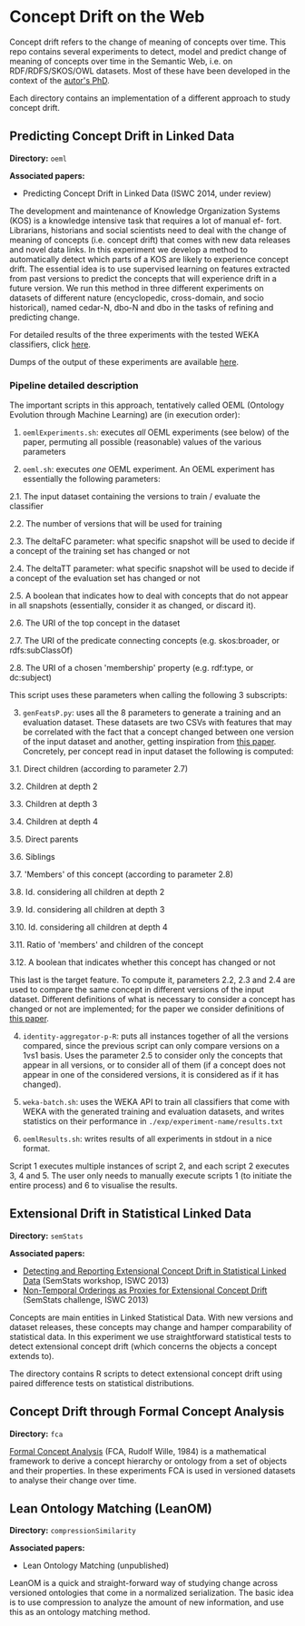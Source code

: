 Concept Drift on the Web
========================

Concept drift refers to the change of meaning of concepts over
time. This repo contains several experiments to detect, model and
predict change of meaning of concepts over time in the Semantic Web,
i.e. on RDF/RDFS/SKOS/OWL datasets. Most of these have been developed
in the context of the <a href='http://www.albertmeronyo.org/'
target='_blank'>autor's PhD</a>. 

Each directory contains an implementation of a different approach to
study concept drift.

## Predicting Concept Drift in Linked Data

**Directory:** `oeml`

**Associated papers:**

- Predicting Concept Drift in Linked Data (ISWC 2014, under review)

The development and maintenance of Knowledge Organization Systems
(KOS) is a knowledge intensive task that requires a lot of manual ef-
fort. Librarians, historians and social scientists need to deal with
the change of meaning of concepts (i.e. concept drift) that comes with
new data releases and novel data links. In this experiment we develop
a method to automatically detect which parts of a KOS are likely to
experience concept drift. The essential idea is to use supervised
learning on features extracted from past versions to predict the
concepts that will experience drift in a future version. We run this
method in three different experiments on datasets of different nature
(encyclopedic, cross-domain, and socio historical), named cedar-N,
dbo-N and dbo in the tasks of refining and predicting change.

For detailed results of the three experiments with the tested WEKA
classifiers, click <a
href='https://docs.google.com/spreadsheets/d/1eiqr1t5jiJQLEXFMN5-dheyurA2jpslP2WMWBIwH0O0/pubhtml'
target='_blank'>here</a>.

Dumps of the output of these experiments are available <a
href='https://github.com/albertmeronyo/ConceptDrift/tree/master/oeml/exp'
target='_blank'>here</a>.

### Pipeline detailed description

The important scripts in this approach, tentatively called OEML
(Ontology Evolution through Machine Learning) are (in execution
order):

1. `oemlExperiments.sh`: executes *all* OEML experiments (see below) of
the paper, permuting all possible (reasonable) values of the various
parameters

2. `oeml.sh`: executes *one* OEML experiment. An OEML experiment has
essentially the following parameters:

  2.1. The input dataset containing the versions to train / evaluate
 the classifier

  2.2. The number of versions that will be used for training

  2.3. The deltaFC parameter: what specific snapshot will be used to
decide if a concept of the training set has changed or not

  2.4. The deltaTT parameter: what specific snapshot will be used to
decide if a concept of the evaluation set has changed or not

  2.5. A boolean that indicates how to deal with concepts that do not
appear in all snapshots (essentially, consider it as changed, or
discard it).

  2.6. The URI of the top concept in the dataset 

  2.7. The URI of the predicate connecting concepts
(e.g. skos:broader, or rdfs:subClassOf)

  2.8. The URI of a chosen 'membership' property (e.g. rdf:type, or
dc:subject)

  This script uses these parameters when calling the following 3
subscripts:

3. `genFeatsP.py`: uses all the 8 parameters to generate a training
and an evaluation dataset. These datasets are two CSVs with features
that may be correlated with the fact that a concept changed between
one version of the input dataset and another, getting inspiration from
<a
href='http://www.ploscompbiol.org/article/info%3Adoi%2F10.1371%2Fjournal.pcbi.1002630'
target='_blank'>this paper</a>. Concretely, per concept read in input
dataset the following is computed:

  3.1. Direct children (according to parameter 2.7)

  3.2. Children at depth 2

  3.3. Children at depth 3

  3.4. Children at depth 4

  3.5. Direct parents

  3.6. Siblings

  3.7. 'Members' of this concept (according to parameter 2.8)

  3.8. Id. considering all children at depth 2

  3.9. Id. considering all children at depth 3

  3.10. Id. considering all children at depth 4

  3.11. Ratio of 'members' and children of the concept

  3.12. A boolean that indicates whether this concept has changed or not

  This last is the target feature. To compute it, parameters 2.2, 2.3
and 2.4 are used to compare the same concept in different versions of
the input dataset. Different definitions of what is necessary to
consider a concept has changed or not are implemented; for the paper
we consider definitions of <a
href='http://link.springer.com/chapter/10.1007%2F978-3-642-16438-5_17#page-1'
target='_blank'>this paper</a>.

4. `identity-aggregator-p-R`: puts all instances together of all the
versions compared, since the previous script can only compare versions
on a 1vs1 basis. Uses the parameter 2.5 to consider only the concepts
that appear in all versions, or to consider all of them (if a concept
does not appear in one of the considered versions, it is considered as
if it has changed).

5. `weka-batch.sh`: uses the WEKA API to train all classifiers that
come with WEKA with the generated training and evaluation datasets,
and writes statistics on their performance in
`./exp/experiment-name/results.txt`

6. `oemlResults.sh`: writes results of all experiments in stdout in a
nice format.

Script 1 executes multiple instances of script 2, and each script 2
executes 3, 4 and 5. The user only needs to manually execute scripts 1
(to initiate the entire process) and 6 to visualise the results.

## Extensional Drift in Statistical Linked Data

**Directory:** `semStats` 

**Associated papers:**

- <a
href='http://www.albertmeronyo.org/wp-content/uploads/2013/08/semstats2013_submission_7-1.pdf'
target='_blank'>Detecting and Reporting Extensional Concept Drift in
Statistical Linked Data</a> (SemStats workshop, ISWC 2013)
- <a
href='http://www.albertmeronyo.org/wp-content/uploads/2013/09/semstats2013_submission_15.pdf
' target='_blank'>Non-Temporal Orderings as Proxies for Extensional
Concept Drift</a> (SemStats challenge, ISWC 2013)

Concepts are main entities in Linked Statistical Data. With new
versions and dataset releases, these concepts may change and hamper
comparability of statistical data. In this experiment we use
straightforward statistical tests to detect extensional concept drift
(which concerns the objects a concept extends to).

The directory contains R scripts to detect extensional concept drift
using paired difference tests on statistical distributions.

## Concept Drift through Formal Concept Analysis

**Directory:** `fca`

<a href='http://en.wikipedia.org/wiki/Formal_concept_analysis'
target='_blank'>Formal Concept Analysis</a> (FCA, Rudolf Wille, 1984)
is a mathematical framework to derive a concept hierarchy or ontology
from a set of objects and their properties. In these experiments FCA
is used in versioned datasets to analyse their change over time.

## Lean Ontology Matching (LeanOM)

**Directory:** `compressionSimilarity`

**Associated papers:**

- Lean Ontology Matching (unpublished)

LeanOM is a quick and straight-forward way of studying change across
versioned ontologies that come in a normalized serialization. The
basic idea is to use compression to analyze the amount of new
information, and use this as an ontology matching method.
